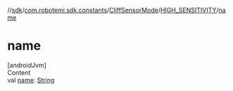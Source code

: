 //[sdk](../../../../index.md)/[com.robotemi.sdk.constants](../../index.md)/[CliffSensorMode](../index.md)/[HIGH_SENSITIVITY](index.md)/[name](name.md)



# name  
[androidJvm]  
Content  
val [name](name.md): [String](https://kotlinlang.org/api/latest/jvm/stdlib/kotlin/-string/index.html)  



